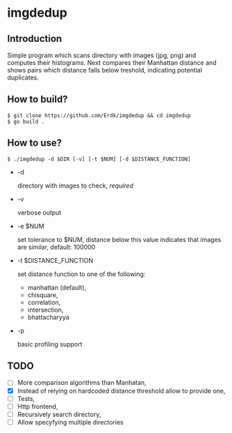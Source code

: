 imgdedup
========

Introduction
------------

Simple program which scans directory with images (jpg, png) and computes their histograms. Next compares their Manhattan distance and shows pairs which distance falls below treshold, indicating potential duplicates.

How to build?
------------

```
$ git clone https://github.com/Erdk/imgdedup && cd imgdedup
$ go build .
```

How to use?
-----------

```
$ ./imgdedup -d $DIR [-v] [-t $NUM] [-d $DISTANCE_FUNCTION]
```

* -d

  directory with images to check, *required*
* -v

  verbose output
* -e $NUM

  set tolerance to $NUM, distance below this value indicates that images are similar, default: 100000
* -t $DISTANCE_FUNCTION

  set distance function to one of the following:
  
  * manhattan (default),
  * chisquare,
  * correlation,
  * intersection,
  * bhattacharyya
* -p

  basic profiling support

TODO
----

- [ ] More comparison algorithms than Manhatan,
- [x] Instead of relying on hardcoded distance threshold allow to provide one,
- [ ] Tests,
- [ ] Http frontend,
- [ ] Recursively search directory,
- [ ] Allow specyfying multiple directories
